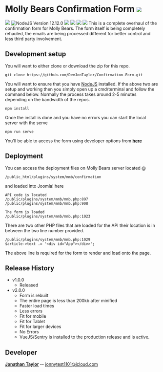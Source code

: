 # Molly Bears Confirmation Form ![](https://img.shields.io/badge/Confirmation_Form_v2-8e53a3?style=plastic) 
![](https://img.shields.io/badge/VueJS-v2.6.10-41b883?style=plastic&logo=vue.js) ![NodeJS Version 12.12.0](https://img.shields.io/badge/NodeJS-v12.12.0-43853d?logo=node.js&style=plastic) ![](https://img.shields.io/badge/PHP-v7.3.10-88d?style=plastic&logo=php) ![](https://img.shields.io/badge/MySQL-v10.2.27-88d?style=plastic&logo=mysql) ![](https://img.shields.io/badge/Joomla!-v3.9.13-f27042?style=plastic&logo=Joomla) ![](https://img.shields.io/badge/Babel-v10.0.1-eeda7c?style=plastic&logo=babel) 
This is a complete overhaul of the confirmation form for Molly Bears.  The form itself is being completely rehauled, the emails are being processed different for better control and less third party involvement.
## Development setup
You will want to either clone or download the zip for this repo.
```
git clone https://github.com/DevJonTaylor/Confirmation-Form.git
```
You will want to ensure that you have [NodeJS](https://nodejs.org) installed.
If the above two are setup and working then you simply open up a cmd/terminal and follow the command below.  Normally the process takes around 2-5 minutes depending on the bandwidth of the repos.
```
npm install
```
Once the install is done and you have no errors you can start the local server with the serve
```
npm run serve
```
You'll be able to access the form using developer options from **[here](http://localhost:3000)**
## Deployment
You can access the deployment files on Molly Bears server located @
```
/public_html/plugins/system/mmb/confirmation
```
 and loaded into Joomla! here
```
API code is located
/public/plugins/system/mmb/mmb.php:897
/public/plugins/system/mmb/mmb.php:908

The form is loaded
/public/plugins/system/mmb/mmb.php:1023
```

There are two other PHP files that are loaded for the API their location is in between the two line number provided.

```
/public/plugins/system/mmb/mmb.php:1029
$article->text .= '<div id="App"></div>';
```
The above line is required for the form to render and load onto the page.

## Release History
* v1.0.0
	* Released
* v2.0.0
    * Form is rebuilt
    * The entire page is less than 200kb after minified
    * Faster load times
    * Less errors
    * Fit for mobile
    * Fit for Tablet
    * Fit for larger devices
    * No Errors
    * VueJS/Sentry is installed to the production release and is active.

## Developer
**[Jonathan Taylor](mailto:jonnytest1101@icloud.com)** -- jonnytest1101@icloud.com
